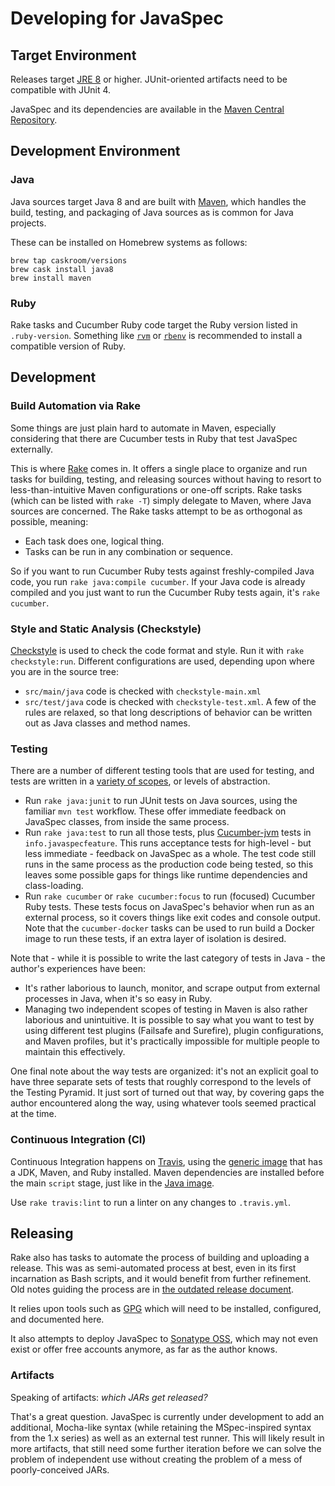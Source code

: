 # Developing for JavaSpec

## Target Environment

Releases target [JRE 8][jre-download] or higher.  JUnit-oriented artifacts need to be compatible
with JUnit 4.

JavaSpec and its dependencies are available in the [Maven Central Repository][maven-central].

[jre-download]: https://www.oracle.com/technetwork/java/javase/downloads/jre8-downloads-2133155.html
[maven-central]: https://search.maven.org


## Development Environment

### Java

Java sources target Java 8 and are built with [Maven][maven], which handles the build, testing, and
packaging of Java sources as is common for Java projects.

These can be installed on Homebrew systems as follows:

    brew tap caskroom/versions
    brew cask install java8
    brew install maven


### Ruby

Rake tasks and Cucumber Ruby code target the Ruby version listed in `.ruby-version`.  Something like
[`rvm`][rvm] or [`rbenv`][rbenv] is recommended to install a compatible version of Ruby.

[maven]: https://maven.apache.org
[rbenv]: https://github.com/rbenv/rbenv
[rvm]: https://rvm.io


## Development

### Build Automation via Rake

Some things are just plain hard to automate in Maven, especially considering that there are Cucumber
tests in Ruby that test JavaSpec externally.

This is where [Rake][rake] comes in.  It offers a single place to organize and run tasks for
building, testing, and releasing sources without having to resort to less-than-intuitive Maven
configurations or one-off scripts.  Rake tasks (which can be listed with `rake -T`) simply delegate
to Maven, where Java sources are concerned.  The Rake tasks attempt to be as orthogonal as possible,
meaning:

* Each task does one, logical thing.
* Tasks can be run in any combination or sequence.

So if you want to run Cucumber Ruby tests against freshly-compiled Java code, you run `rake
java:compile cucumber`.  If your Java code is already compiled and you just want to run the Cucumber
Ruby tests again, it's `rake cucumber`.

[rake]: https://github.com/ruby/rake


### Style and Static Analysis (Checkstyle)

[Checkstyle][checkstyle-config] is used to check the code format and style.  Run it with `rake
checkstyle:run`.  Different configurations are used, depending upon where you are in the source
tree:

* `src/main/java` code is checked with `checkstyle-main.xml`
* `src/test/java` code is checked with `checkstyle-test.xml`.  A few of the rules are relaxed, so
  that long descriptions of behavior can be written out as Java classes and method names.

[checkstyle-config]: http://checkstyle.sourceforge.net/config.html


### Testing

There are a number of different testing tools that are used for testing, and tests are written in a
[variety of scopes][fowler-test-pyramid], or levels of abstraction.

* Run `rake java:junit` to run JUnit tests on Java sources, using the familiar `mvn test` workflow.
  These offer immediate feedback on JavaSpec classes, from inside the same process.
* Run `rake java:test` to run all those tests, plus [Cucumber-jvm][cucumber-jvm] tests in
  `info.javaspecfeature`.  This runs acceptance tests for high-level - but less immediate - feedback
  on JavaSpec as a whole.  The test code still runs in the same process as the production code being
  tested, so this leaves some possible gaps for things like runtime dependencies and class-loading.
* Run `rake cucumber` or `rake cucumber:focus` to run (focused) Cucumber Ruby tests.
  These tests focus on JavaSpec's behavior when run as an external process, so it covers things like
  exit codes and console output.  Note that the `cucumber-docker` tasks can be used to run build a
  Docker image to run these tests, if an extra layer of isolation is desired.


Note that - while it is possible to write the last category of tests in Java - the author's
experiences have been:

* It's rather laborious to launch, monitor, and scrape output from external processes in Java, when
  it's so easy in Ruby.
* Managing two independent scopes of testing in Maven is also rather laborious and unintuitive.  It
  is possible to say what you want to test by using different test plugins (Failsafe and Surefire),
  plugin configurations, and Maven profiles, but it's practically impossible for multiple people to
  maintain this effectively.

One final note about the way tests are organized: it's not an explicit goal to have three separate
sets of tests that roughly correspond to the levels of the Testing Pyramid.  It just sort of turned
out that way, by covering gaps the author encountered along the way, using whatever tools seemed
practical at the time.

[cucumber-jvm]: https://docs.cucumber.io/installation/java
[fowler-test-pyramid]: https://martinfowler.com/bliki/TestPyramid.html


### Continuous Integration (CI)

Continuous Integration happens on [Travis][travis-javaspec], using the [generic
image][travis-generic] that has a JDK, Maven, and Ruby installed.  Maven dependencies are installed
before the main `script` stage, just like in the [Java image][travis-java].

Use `rake travis:lint` to run a linter on any changes to `.travis.yml`.


[travis-generic]: https://docs.travis-ci.com/user/languages/minimal-and-generic/#generic
[travis-java]: https://docs.travis-ci.com/user/languages/java/#maven-dependency-management
[travis-javaspec]: https://travis-ci.org/kkrull/javaspec


## Releasing

Rake also has tasks to automate the process of building and uploading a release.  This was as
semi-automated process at best, even in its first incarnation as Bash scripts, and it would benefit
from further refinement.  Old notes guiding the process are in [the outdated release
document](../1.0.1/release.md).

It relies upon tools such as [GPG][gpg] which will need to be installed, configured, and documented
here.

It also attempts to deploy JavaSpec to [Sonatype OSS][sonatype], which may not even exist or offer
free accounts anymore, as far as the author knows.

[gpg]: https://gpgtools.org
[sonatype]: https://www.sonatype.com


### Artifacts

Speaking of artifacts: _which JARs get released?_

That's a great question.  JavaSpec is currently under development to add an additional, Mocha-like
syntax (while retaining the MSpec-inspired syntax from the 1.x series) as well as an external test
runner.  This will likely result in more artifacts, that still need some further iteration before we
can solve the problem of independent use without creating the problem of a mess of poorly-conceived
JARs.


